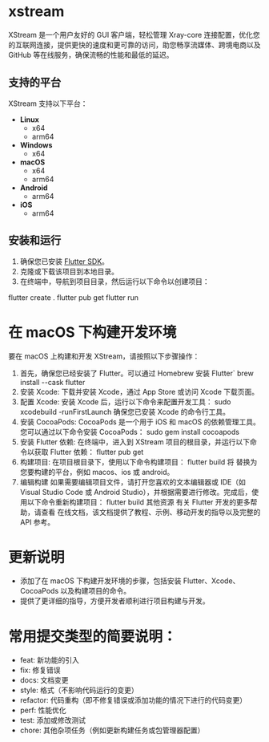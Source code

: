 # xstream

XStream 是一个用户友好的 GUI 客户端，轻松管理 Xray-core 连接配置，优化您的互联网连接，提供更快的速度和更可靠的访问，助您畅享流媒体、跨境电商以及 GitHub 等在线服务，确保流畅的性能和最低的延迟。

## 支持的平台

XStream 支持以下平台：

- **Linux**
  - x64
  - arm64
- **Windows**
  - x64
- **macOS**
  - x64
  - arm64
- **Android**
  - arm64
- **iOS**
  - arm64

## 安装和运行

1. 确保您已安装 [Flutter SDK](https://flutter.dev/docs/get-started/install)。
2. 克隆或下载该项目到本地目录。
3. 在终端中，导航到项目目录，然后运行以下命令以创建项目：

flutter create .
flutter pub get
flutter run

# 在 macOS 下构建开发环境

要在 macOS 上构建和开发 XStream，请按照以下步骤操作：
1. 首先，确保您已经安装了 Flutter。可以通过 Homebrew 安装 Flutter`
    brew install --cask flutter
2. 安装 Xcode: 下载并安装 Xcode，通过 App Store 或访问 Xcode 下载页面。
3. 配置 Xcode: 安装 Xcode 后，运行以下命令来配置开发工具：
    sudo xcodebuild -runFirstLaunch
确保您已安装 Xcode 的命令行工具。
4. 安装 CocoaPods: CocoaPods 是一个用于 iOS 和 macOS 的依赖管理工具。您可以通过以下命令安装 CocoaPods：
    sudo gem install cocoapods
5. 安装 Flutter 依赖: 在终端中，进入到 XStream 项目的根目录，并运行以下命令以获取 Flutter 依赖：
    flutter pub get
6. 构建项目: 在项目根目录下，使用以下命令构建项目：
    flutter build <platform>
将 <platform> 替换为您要构建的平台，例如 macos、ios 或 android。
7. 编辑构建
如果需要编辑项目文件，请打开您喜欢的文本编辑器或 IDE（如 Visual Studio Code 或 Android Studio），并根据需要进行修改。完成后，使用以下命令重新构建项目：
    flutter build <platform>
其他资源
有关 Flutter 开发的更多帮助，请查看 在线文档，该文档提供了教程、示例、移动开发的指导以及完整的 API 参考。


# 更新说明
- 添加了在 macOS 下构建开发环境的步骤，包括安装 Flutter、Xcode、CocoaPods 以及构建项目的命令。
- 提供了更详细的指导，方便开发者顺利进行项目构建与开发。

# 常用提交类型的简要说明：

- feat: 新功能的引入
- fix: 修复错误
- docs: 文档变更
- style: 格式（不影响代码运行的变更）
- refactor: 代码重构（即不修复错误或添加功能的情况下进行的代码变更）
- perf: 性能优化
- test: 添加或修改测试
- chore: 其他杂项任务（例如更新构建任务或包管理器配置）
